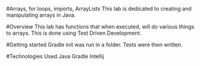 #Arrays, for loops, imports, ArrayLists
This lab is dedicated to creating and manipulating arrays in Java.

#Overview
This lab has functions that when executed, will do various things to arrays. This is done using Test Driven Development.

#Getting started
Gradle init was run in a folder. Tests were then written.

#Technologies Used
Java
Gradle
Intellij
